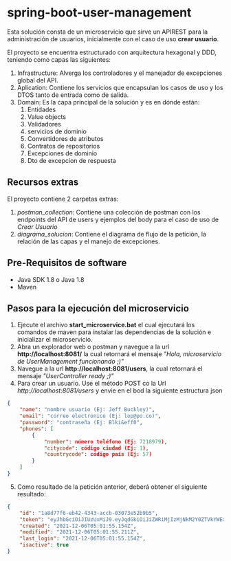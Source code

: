 # spring-boot-user-management
Esta solución consta de un microservicio que sirve un APIREST para la administración de usuarios, inicialmente con el caso de uso **crear usuario**.

El proyecto se encuentra estructurado con arquitectura hexagonal y DDD, teniendo como capas las siguientes:
1. Infrastructure: Alverga los controladores y el manejador de excepciones global del API.
2. Aplication: Contiene los servicios que encapsulan los casos de uso y los DTOS tanto de entrada como de salida.
3. Domain: Es la capa principal de la solución y es en dónde están:
   1. Entidades
   2. Value objects
   3. Validadores
   4. servicios de dominio
   5. Convertidores de atributos
   6. Contratos de repositorios
   7. Excepciones de dominio
   8. Dto de excepcion de respuesta
## Recursos extras
   El proyecto contiene 2 carpetas extras: 
   1. *postman_collection*: Contiene una colección de postman con los endpoints del API de users y ejemplos del body para el caso de uso de *Crear Usuario*
   3. *diagrama_solucion*: Contiene el diagrama de flujo de la petición, la relación de las capas y el manejo de excepciones.
## Pre-Requisitos de software
* Java SDK 1.8 o Java 1.8
* Maven

## Pasos para la ejecución del microservicio
1. Ejecute el archivo **start_microservice.bat** el cual ejecutará los comandos de maven para instalar las dependencias de la solución e inicializar el microservicio.
2. Abra un explorador web o postman y navegue a la url **http://localhost:8081/** la cual retornará el mensaje *"Hola, microservicio de UserManagement funcionando ;)"*
3. Navegue a la url **http://localhost:8081/users**, la cual retornará el mensaje *"UserController ready ;)"*
4. Para crear un usuario. Use el método POST co la Url *http://localhost:8081/users* y envie en el bod la siguiente estructura json
````json
{
    "name": "nombre usuario (Ej: Jeff Buckley)",
    "email": "correo electronico (Ej: lop@po.co)",
    "password": "contraseña (Ej: Blki&eff0",
    "phones": [
        {
            "number": número teléfono (Ej: 7218979),
            "citycode": código ciudad (Ej: 1),
            "countrycode": código país (Ej: 57)
        }
    ]
}
````
5. Como resultado de la petición anterior, deberá obtener el siguiente resultado:
````json
{
    "id": "1a8d77f6-eb42-4343-accb-03073e52b9b5",
    "token": "eyJhbGciOiJIUzUxMiJ9.eyJqdGkiOiJiZWRiMjIzMjNkM2Y0ZTVkYWExZThhNTI5N2ZmODZkNCIsImlhdCI6MTYzODc2NjkxNCwibmJmIjoxNjM4NzY2OTE0LCJleHAiOjE2Mzg3NjY5NzQsInN1YiI6IkplZmZyZXkgQ29ydGVzIiwiYXV0aG9yaXRpZXMiOlsiUk9MRV9VU0VSIl19.dPG7bnxm74eWxdL3tNj95G4C1vqwEWDyXZMjxq66_-4irgshr_NXr1TnaiBaLoEcpIcXRDMKEb3Wn8VTY2b8AQ",
    "created": "2021-12-06T05:01:55.154Z",
    "modified": "2021-12-06T05:01:55.211Z",
    "last_login": "2021-12-06T05:01:55.154Z",
    "isactive": true
}
````
